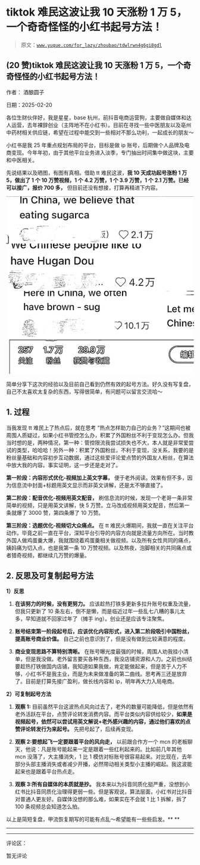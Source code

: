# tiktok 难民这波让我 10 天涨粉 1 万 5，一个奇奇怪怪的小红书起号方法！

> 原文：[`www.yuque.com/for_lazy/zhoubao/tdwlrwn4g6gi8gdl`](https://www.yuque.com/for_lazy/zhoubao/tdwlrwn4g6gi8gdl)

## (20 赞)tiktok 难民这波让我 10 天涨粉 1 万 5，一个奇奇怪怪的小红书起号方法！

作者： 酒酿圆子

日期：2025-02-20

各位生财伙伴好，我是星星，base 杭州，前抖音电商运营狗，主要做自媒体和达人运营，去年裸辞创业（主阵地不在小红书）。目前在寻找一些中医朋友以及亳州中药材相关供应链，希望在过程中能交到一些相对不那么功利，一起成长的朋友～

小红书是我 25 年重点规划布局的平台，目标是做 ip 账号，后期做个人品牌及电商变现。今年年初，由于其他平台业务进入淡季，专门抽出时间集中做这块，主要和中医相关。

先说结果以及晒图，有图有真相。借助 tt 难民这波，**我 10 天成功起号涨粉 1 万 5，做出了 1 个 10 万赞视频，1 个 4.2 万赞，1 个 3.9 万赞，1 个 2.1 万赞。已经可以接广，报价 700 多，** 但目前还没有想接，打算再精进下内容。

![](img/aabb757da03d50432ea2ea50cab32138.png "None")

简单分享下这次的经验以及目前自己看到仍然有效的起号方法。好久没有写复盘，自己不太喜欢太复杂的东西，写得很简单，有问题可以留言交流哈～

## 1. 过程

当我发现 tt 难民上了热点后，就在思考
“热点怎样助力自己的业务？”这期间也被周围人质疑过，如果小红书管控怎么办，积累了外国粉丝不利于变现怎么办。但我当时想的是，两种情况，第一种：管控限流我尝试损失也不大，本人就是非常爱尝试的类型，哈哈哈！另外一种：积累了外国粉丝，不利于变现，没关系，我要的是粉丝量基础和内容初步互动数据，通过这些爱评论爱点赞的外国友人粉丝，在算法中放大我的内容。事实证明，这一步还是走对了。

**第一阶段：内容形式优化-视频加上英文字幕，** 便于老外阅读。效果有但不多，因为信息流中封面+标题用英文显示而非英文讲解，还是太不够直接了。

**第二阶段：配音优化-视频用英文配音，** 刷信息流的时候，发现一个老哥一条非常简单的视频，只是用英文讲解，快 5 万赞。立马改成视频用英文配音，然后第一条就爆了 3000 赞，第四条爆了 10 万赞。

**第三阶段：选题优化-视频切大众痛点。** 在 tt 难民火爆期间，我就一直在关注平台动作。毕竟之前一直在平台，深知平台引导的内容方向就是流量方向所在。当时教外国人做鸡蛋羹大爆，我就围绕着鸡蛋羹相关做视频。以及所有女性共同的痛点，姨妈痛为切入点，也是我第一条 10 万赞视频。以及熬夜，泡脚相关的共同痛点或者猎奇视频，都继续几万赞的爆量。

## 2. 反思及可复制起号方法

**1）反思**

1.  **在该努力的时候，没有更努力。** 应该趁热打铁多更新多拉升账号权重及流量，但我只更新了 10 条左右，倒不是懒，而是临近过年一些乱七八糟的事儿太多，早知道就不回家过年了（摊手 ing）。创业还是应该专注聚焦。

2.  **账号结束第一阶段起号后，应该优化内容形式，进入第二阶段吸引中国粉丝，提高账号商业价值。** 自己之前也意识到了，但是没有做到比较满意的程度。

3.  **商业变现思路不算特别清晰。** 在账号曝光度最强的时候，周围人劝我挂小清单，但是我没做。老外留言要买各种东西，我没店铺资源和人力。之前也纠结要趁热打铁做国内店铺，我知道如果我做，肯定能做起来，但是苦于人力不够，小红书不是我主业，而是为未来做准备的第二曲线。思考再三还是放弃了。目前是打算先接广盈利，做长线内容和 ip，明年再大力入局电商。

**2）可复制起号方法**

1.  **观察 1:** 目前虽然平台这波热点风向过去了，老外的数量可能降低，但是依然有老外活跃在平台，点赞评论转发消费内容。而平台类似内容供给较少，**如果是视频起号，依然可以尝试用英文解说+老外感兴趣的内容，通过他们喜欢的点赞评论转发行为来起号。** 先把号起了，后续再变现。

2.  **观察 2:要想起飞一定要跟着平台的风向走，** 以前跟合作方一个 mcn 的老板聊天，他说：凡是账号能起来一定是跟着一些红利起来的。比如前几年其他 mcn 没落了，大主播消失，1 比 1 模仿对标账号很容易起来。对比现在，去年部分头部主播消失或者减少开播，必然带动相关类型小主播的崛起。我这波能起来也是跟着平台热点走。

3.  **观察 3:所有自媒体的本质就是抄。** 我本来以为抖音同质化挺严重，没想到小红书比抖音同质化治理得更弱一些。但是客观说，算法层面，小红书对比抖音对普通人更友好。自媒体没想的那么难，如果实在不会就 1 比 1 拆解，拆了 100 条视频总会知道怎么拍。

以上是简短复盘，甲流恢复期写的可能有点乱～希望能有一些些启发。**  **

**  **

* * *

评论区：

暂无评论